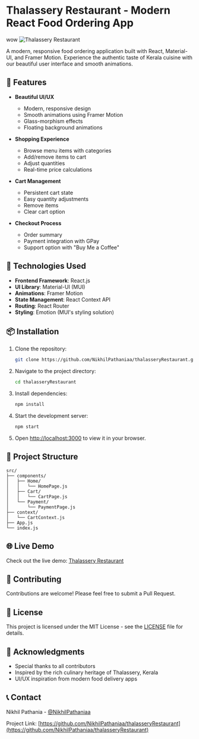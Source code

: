 # Thalassery Restaurant - Modern React Food Ordering App
wow
![Thalassery Restaurant](public/logo.png)

A modern, responsive food ordering application built with React, Material-UI, and Framer Motion. Experience the authentic taste of Kerala cuisine with our beautiful user interface and smooth animations.

## 🌟 Features

- **Beautiful UI/UX**
  - Modern, responsive design
  - Smooth animations using Framer Motion
  - Glass-morphism effects
  - Floating background animations

- **Shopping Experience**
  - Browse menu items with categories
  - Add/remove items to cart
  - Adjust quantities
  - Real-time price calculations

- **Cart Management**
  - Persistent cart state
  - Easy quantity adjustments
  - Remove items
  - Clear cart option

- **Checkout Process**
  - Order summary
  - Payment integration with GPay
  - Support option with "Buy Me a Coffee"

## 🚀 Technologies Used

- **Frontend Framework**: React.js
- **UI Library**: Material-UI (MUI)
- **Animations**: Framer Motion
- **State Management**: React Context API
- **Routing**: React Router
- **Styling**: Emotion (MUI's styling solution)

## 📦 Installation

1. Clone the repository:
   ```bash
   git clone https://github.com/NikhilPathaniaa/thalasseryRestaurant.git
   ```

2. Navigate to the project directory:
   ```bash
   cd thalasseryRestaurant
   ```

3. Install dependencies:
   ```bash
   npm install
   ```

4. Start the development server:
   ```bash
   npm start
   ```

5. Open [http://localhost:3000](http://localhost:3000) to view it in your browser.

## 🎨 Project Structure

```
src/
├── components/
│   ├── Home/
│   │   └── HomePage.js
│   ├── Cart/
│   │   └── CartPage.js
│   └── Payment/
│       └── PaymentPage.js
├── context/
│   └── CartContext.js
├── App.js
└── index.js
```

## 🌐 Live Demo

Check out the live demo: [Thalassery Restaurant](https://thalassery-restaurant.vercel.app)

## 🤝 Contributing

Contributions are welcome! Please feel free to submit a Pull Request.

## 📝 License

This project is licensed under the MIT License - see the [LICENSE](LICENSE) file for details.

## 🙏 Acknowledgments

- Special thanks to all contributors
- Inspired by the rich culinary heritage of Thalassery, Kerala
- UI/UX inspiration from modern food delivery apps

## 📞 Contact

Nikhil Pathania - [@NikhilPathaniaa](https://github.com/NikhilPathaniaa)

Project Link: [https://github.com/NikhilPathaniaa/thalasseryRestaurant](https://github.com/NikhilPathaniaa/thalasseryRestaurant)
